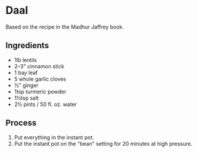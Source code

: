 Daal
====

Based on the recipe in the Madhur Jaffrey book.

Ingredients
-----------

-   1lb lentils
-   2–3" cinnamon stick
-   1 bay leaf
-   5 whole garlic cloves
-   ½" ginger
-   1tsp turmeric powder
-   1½tsp salt
-   2½ pints / 50 fl. oz. water

Process
-------

1.  Put everything in the instant pot.
2.  Put the instant pot on the "bean" setting for 20 minutes at high pressure.
